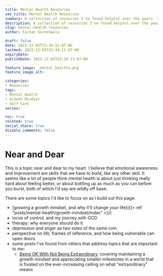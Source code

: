 ```yaml
---
title: Mental Health Resources
seo_title: Mental Health Resources
summary: A collection of resources I've found helpful over the years. Still in progress.
description: A collection of resources I've found helpful over the years. Still in progress.
slug: mental-health-resources
author: Farhan Sareshwala

draft: false
date: 2022-12-03T23:34:11-07:00
lastmod: 2022-12-03T23:34:11-07:00
expiryDate: 
publishDate: 2022-12-03T23:34:11-07:00

feature_image: _mental_healths.png
feature_image_alt: 

categories:
- Resources
tags:
- Mental Health
- Growth Mindset
- Self Care
series:

toc: true
related: true
social_share: true
disable_comments: false
---
```


# Near and Dear
This is a topic near and dear to my heart. I believe that emotional awareness and improvement are skills that we have to build, like any other skill. It seems like a lot of people think mental health is about just thinking really hard about feeling better, or about bottling up as much as you can before you burst, both of which I'd say are wildly off base. 

There are some topics I'd like to focus on as I build out this page:
- [growing a growth mindset, and why it'll change your life]({{< ref "posts/mental-health/growth-mindset/index" >}})
- locus of control, and my journey with OCD
- therapy: why everyone should do it
- depression and anger as two sides of the same coin
- perspective on life, frames of reference, and how being vulnerable can open doors
- some posts I've found from others that address topics that are important to me:
    - [Being OK With Not Being Extraordinary](https://www.tiffanymatthe.com/not-extraordinary), covering maintaining a growth mindset and appreciating smaller milestones in a world that is fixated on the ever-increasing ceiling on what "extraordinary" means
